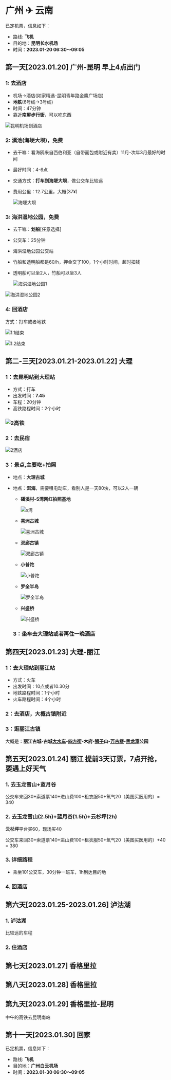 # 广州 ✈ 云南

已定机票，信息如下：

- 路线: **飞机**
- 目的地：**昆明长水机场**
- 时间：**2023.01-20 06:30～09:05** 

## 第一天[2023.01.20] 广州-昆明  早上4点出门

### 1: 去酒店

- 机场->酒店(如家精选-昆明青年路金鹰广场店)
- **地铁**(6号线->3号线)
- 时间：47分钟
- 靠近**南屏步行街**，可以吃东西

![昆明机场到酒店](image\昆明机场到酒店.png)

### 2: 滇池(海埂大坝)，免费

- 去干嘛：看海鸥来自西伯利亚（自带面包或附近有卖）11月-次年3月最好的时间

- 最好时间：4-6点

- 交通方式：**打车到海埂大坝**，做公交车比较远

- 费用公里：12.7公里，大概(37¥)

  ![海埂大坝](image\海埂大坝.png)

### 3: 海洪湿地公园，免费

- 去干嘛：**划船**[任意选择]

- 公交车：25分钟

- 海洪湿地公园公交站

- 竹船和透明船都是60/h，押金交了100，1个小时时间，超时扣钱

- 透明船可以坐2人，竹船可以坐3人

  ![海洪湿地公园1](image\海洪湿地公园1.png)

![海洪湿地公园2](image\海洪湿地公园2.png)

### 4: 回酒店

方式：打车或者地铁

![1.1结束](image\1.1结束.png)

![1.2结束](image\1.2结束.png)

## 第二-三天[2023.01.21-2023.01.22] 大理 

### 1：去昆明站到大理站

- 方式：打车
- 出发时间：**7.45**
- 车程：20分钟
- 高铁路程时间：2个小时

###  ![2高铁](image\2高铁.png)

### 2：去民宿

![2酒店](image\2酒店.png)

### 3：景点,主要吃+拍照

- 地点：**大理古城**

- 地点：**洱海**，需要租电动车，看别人是一天80块，可以2人一辆

  - **磻溪村-S湾网红拍照基地**

    ![s湾](image\s湾.webp)

  - **喜洲古城**

    ![喜洲古城](image\喜洲古城.jpeg)

  - **双廊古镇**

    ![双廊古镇](image\双廊古镇.jpg)

  - **小普陀**

    ![小普陀](image\小普陀.webp)

  - **罗全半岛**

    ![罗全半岛](image\罗全半岛.webp)

  - **兴盛桥**

    ![兴盛桥](image\兴盛桥.webp)

  ### 3：坐车去大理站或者再住一晚酒店

## 第四天[2023.01.23] 大理-丽江

### 1：去大理站到丽江站

- 方式：火车
- 出发时间：10点或者10.30分
- 地铁路程时间：1个小时
- 火车路程时间：4个小时



### 2：去酒店，大概古镇附近

### 3：逛丽江古镇

大概是：**丽江古城-古城[大水车](https://m.mafengwo.cn/poi/5431713.html)-[四方街](https://m.mafengwo.cn/poi/1478.html)-木府-[狮子](https://m.mafengwo.cn/baike/145844)山-[万古楼](https://m.mafengwo.cn/poi/1481.html)-[黑龙潭](https://m.mafengwo.cn/poi/21022.html)公园**

## 第五天[2023.01.24] 丽江 提前3天订票，7点开抢，要遇上好天气

### 1. 去玉龙雪山+蓝月谷

公交车来回30+索道票140+进山费100+租衣服50+氧气20（美图买医用的）= 340

### 2. 去玉龙雪山(2.5h)+蓝月谷(1.5h)+云杉坪(2h)

**云杉坪**平台买60，现场买40

公交车来回30+索道票140+进山费100+租衣服50+氧气20（美图买医用的）+40 = 380

### 3. 详细路程

- 乘坐101公交车，30分钟一班车，1h到达目的地

### 4. 回酒店

## 第六天[2023.01.25-2023.01.26] 泸沽湖

### 1. 泸沽湖

比较远的车程

### 2. 住酒店

## 

## 第七天[2023.01.27] 香格里拉

## 第八天[2023.01.28] 香格里拉

## 第九天[2023.01.29] 香格里拉-昆明

中午的高铁去昆明南站

## 第十一天[2023.01.30] 回家

已定机票，信息如下：

- 路线: **飞机**
- 目的地：**广州白云机场**
- 时间：**2023.01-30 06:30～09:05** 